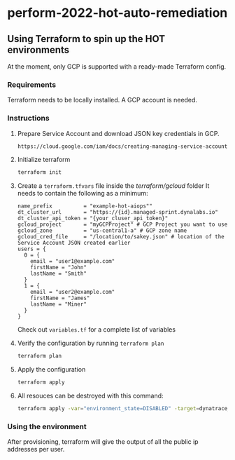 # perform-2022-hot-auto-remediation

## Using Terraform to spin up the HOT environments

At the moment, only GCP is supported with a ready-made Terraform config.

### Requirements

Terraform needs to be locally installed.
A GCP account is needed.

### Instructions

1. Prepare Service Account and download JSON key credentials in GCP.

    ```bash
    https://cloud.google.com/iam/docs/creating-managing-service-accounts
    ```

1. Initialize terraform

    ```bash
    terraform init
    ```

1. Create a `terraform.tfvars` file inside the *terraform/gcloud* folder
   It needs to contain the following as a minimum:

    ```hcl
    name_prefix          = "example-hot-aiops""
    dt_cluster_url       = "https://{id}.managed-sprint.dynalabs.io" 
    dt_cluster_api_token = "{your_cluser_api_token}"
    gcloud_project       = "myGCPProject" # GCP Project you want to use
    gcloud_zone          = "us-central1-a" # GCP zone name
    gcloud_cred_file     = "/location/to/sakey.json" # location of the Service Account JSON created earlier
    users = {
      0 = {
        email = "user1@example.com"
        firstName = "John"
        lastName = "Smith"
      }
      1 = {
        email = "user2@example.com"
        firstName = "James"
        lastName = "Miner"
      }
    }
    ```

    Check out `variables.tf` for a complete list of variables

1. Verify the configuration by running `terraform plan`

    ```bash
    terraform plan
    ```

1. Apply the configuration

    ```bash
    terraform apply
    ```

1. All resouces can be destroyed with this command:

    ```bash
    terraform apply -var="environment_state=DISABLED" -target=dynatrace_environment.vhot_env -auto-approve && terraform destroy -auto-approve
    ```

### Using the environment

After provisioning, terraform will give the output of all the public ip addresses per user.
